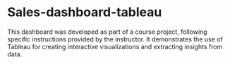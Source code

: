 # Sales-dashboard-tableau
This dashboard was developed as part of a course project, following specific instructions provided by the instructor. It demonstrates the use of Tableau for creating interactive visualizations and extracting insights from data.
